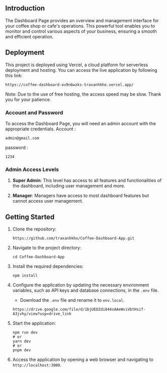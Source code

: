 ## Introduction

The Dashboard Page provides an overview and management interface for your coffee shop or cafe's operations. This powerful tool enables you to monitor and control various aspects of your business, ensuring a smooth and efficient operation.

## Deployment
This project is deployed using Vercel, a cloud platform for serverless deployment and hosting. You can access the live application by following this link: 
```
https://coffee-dashboard-ov9n6wzks-traxanhkho.vercel.app/
```
Note: Due to the use of free hosting, the access speed may be slow. Thank you for your patience.

### Account and Password

To access the Dashboard Page, you will need an admin account with the appropriate credentials.
Account : 
```
admin@gmail.com
```
password :
```
1234
```

### Admin Access Levels

1. **Super Admin**: This level has access to all features and functionalities of the dashboard, including user management and more.

2. **Manager**: Managers have access to most dashboard features but cannot access user management.

## Getting Started
1. Clone the repository:

   ```
   https://github.com/traxanhkho/Coffee-Dashboard-App.git
   ```

2. Navigate to the project directory:

   ```
   cd Coffee-Dashboard-App
   ```

3. Install the required dependencies:

   ```
   npm install
   ```

4. Configure the application by updating the necessary environment variables, such as API keys and database connections, in the `.env` file.
   - Download the `.env` file and rename it to `env.local`.
   ```
   https://drive.google.com/file/d/1bjUEDZdi844sAAeWviVbtHsif-A3jvhy/view?usp=drive_link
   ```

6. Start the application:

   ```
   npm run dev
   # or
   yarn dev
   # or
   pnpm dev
   ```

7. Access the application by opening a web browser and navigating to `http://localhost:3000`.
